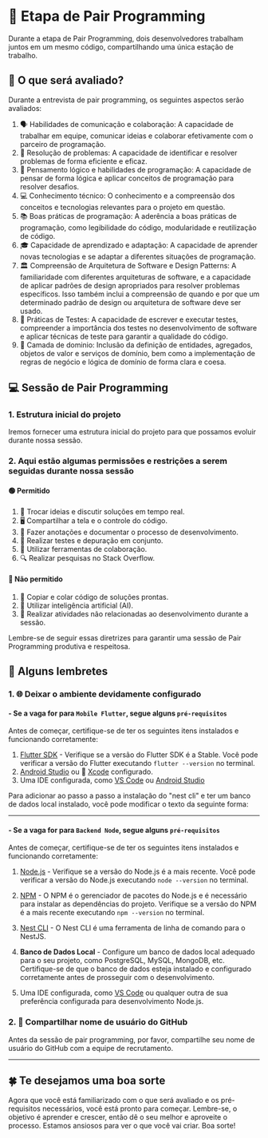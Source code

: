 # 🤝 Etapa de Pair Programming

Durante a etapa de Pair Programming, dois desenvolvedores trabalham juntos em um mesmo código, compartilhando uma única estação de trabalho.

## 🎯 O que será avaliado?

Durante a entrevista de pair programming, os seguintes aspectos serão avaliados:

1. 🗣️ Habilidades de comunicação e colaboração: A capacidade de trabalhar em equipe, comunicar ideias e colaborar efetivamente com o parceiro de programação.
2. 🧩 Resolução de problemas: A capacidade de identificar e resolver problemas de forma eficiente e eficaz.
3. 🧠 Pensamento lógico e habilidades de programação: A capacidade de pensar de forma lógica e aplicar conceitos de programação para resolver desafios.
4. 💻 Conhecimento técnico: O conhecimento e a compreensão dos conceitos e tecnologias relevantes para o projeto em questão.
5. 📚 Boas práticas de programação: A aderência a boas práticas de programação, como legibilidade do código, modularidade e reutilização de código.
6. 🎓 Capacidade de aprendizado e adaptação: A capacidade de aprender novas tecnologias e se adaptar a diferentes situações de programação.
7. 🏛️ Compreensão de Arquitetura de Software e Design Patterns: A familiaridade com diferentes arquiteturas de software, e a capacidade de aplicar padrões de design apropriados para resolver problemas específicos. Isso também inclui a compreensão de quando e por que um determinado padrão de design ou arquitetura de software deve ser usado.
8. 🧪 Práticas de Testes: A capacidade de escrever e executar testes, compreender a importância dos testes no desenvolvimento de software e aplicar técnicas de teste para garantir a qualidade do código.
9. 📐 Camada de dominio: Inclusão da definição de entidades, agregados, objetos de valor e serviços de domínio, bem como a implementação de regras de negócio e lógica de domínio de forma clara e coesa.

## 💻 Sessão de Pair Programming

### 1. Estrutura inicial do projeto

Iremos fornecer uma estrutura inicial do projeto para que possamos evoluir durante nossa sessão.

### 2. Aqui estão algumas permissões e restrições a serem seguidas durante nossa sessão

#### 🟢 Permitido

1. 🔄 Trocar ideias e discutir soluções em tempo real.
2. 🖥️ Compartilhar a tela e o controle do código.
3. 📝 Fazer anotações e documentar o processo de desenvolvimento.
4. 🧪 Realizar testes e depuração em conjunto.
5. 🤝 Utilizar ferramentas de colaboração.
6. 🔍 Realizar pesquisas no Stack Overflow.

#### 🔴 Não permitido

1. 🚫 Copiar e colar código de soluções prontas.
2. 🤖 Utilizar inteligência artificial (AI).
3. 🚫 Realizar atividades não relacionadas ao desenvolvimento durante a sessão.

Lembre-se de seguir essas diretrizes para garantir uma sessão de Pair Programming produtiva e respeitosa.

## 📝 Alguns lembretes

### 1. 🌐 Deixar o ambiente devidamente configurado

#### - Se a vaga for para `Mobile Flutter`, segue alguns `pré-requisitos`

Antes de começar, certifique-se de ter os seguintes itens instalados e funcionando corretamente:

1. [Flutter SDK](https://flutter.dev/docs/get-started/install) - Verifique se a versão do Flutter SDK é a Stable. Você pode verificar a versão do Flutter executando `flutter --version` no terminal.
2. [Android Studio](https://developer.android.com/studio/install) ou 🍏 [Xcode](https://developer.apple.com/xcode/) configurado.
3. Uma IDE configurada, como [VS Code](https://code.visualstudio.com/) ou [Android Studio](https://developer.android.com/studio)

Para adicionar ao passo a passo a instalação do "nest cli" e ter um banco de dados local instalado, você pode modificar o texto da seguinte forma:

---

#### - Se a vaga for para `Backend Node`, segue alguns `pré-requisitos`

Antes de começar, certifique-se de ter os seguintes itens instalados e funcionando corretamente:

1. [Node.js](https://nodejs.org/en/) - Verifique se a versão do Node.js é a mais recente. Você pode verificar a versão do Node.js executando `node --version` no terminal.
2. [NPM](https://www.npmjs.com/) - O NPM é o gerenciador de pacotes do Node.js e é necessário para instalar as dependências do projeto. Verifique se a versão do NPM é a mais recente executando `npm --version` no terminal.
3. [Nest CLI](https://docs.nestjs.com/cli/overview) - O Nest CLI é uma ferramenta de linha de comando para o NestJS.
4. **Banco de Dados Local** - Configure um banco de dados local adequado para o seu projeto, como PostgreSQL, MySQL, MongoDB, etc. Certifique-se de que o banco de dados esteja instalado e configurado corretamente antes de prosseguir com o desenvolvimento.

5. Uma IDE configurada, como [VS Code](https://code.visualstudio.com/) ou qualquer outra de sua preferência configurada para desenvolvimento Node.js.

### 2. 📧 Compartilhar nome de usuário do GitHub

Antes da sessão de pair programming, por favor, compartilhe seu nome de usuário do GitHub com a equipe de recrutamento.

---------

## 🍀 Te desejamos uma boa sorte

Agora que você está familiarizado com o que será avaliado e os pré-requisitos necessários, você está pronto para começar. Lembre-se, o objetivo é aprender e crescer, então dê o seu melhor e aproveite o processo. Estamos ansiosos para ver o que você vai criar. Boa sorte!
